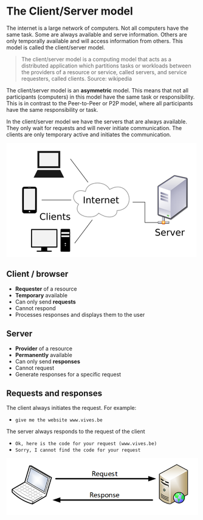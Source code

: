 # The Client/Server model

The internet is a large network of computers. Not all computers have the same task. Some are always available and serve information. Others are only temporally available and will access information from others. This model is called the client/server model.

> The client/server model is a computing model that acts as a distributed application which partitions tasks or workloads between the providers of a resource or service, called servers, and service requesters, called clients. Source: wikipedia

The client/server model is an **asymmetric** model. This means that not all participants \(computers\) in this model have the same task or responsibility. This is in contrast to the Peer-to-Peer or P2P model, where all participants have the same responsibility or task.

In the client/server model we have the servers that are always available. They only wait for requests and will never initiate communication. The clients are only temporary active and initiates the communication.

![Client / Server model](./img/client-server.png)

## Client / browser

* **Requester** of a resource
* **Temporary** available
* Can only send **requests**
* Cannot respond
* Processes responses and displays them to the user

## Server

* **Provider** of a resource
* **Permanently** available
* Can only send **responses**
* Cannot request
* Generate responses for a specific request

## Requests and responses

The client always initiates the request. For example:

* `give me the website www.vives.be`

The server always responds to the request of the client

* `Ok, here is the code for your request (www.vives.be)`
* `Sorry, I cannot find the code for your request`

![Request and Response](./img/request-response.png)
